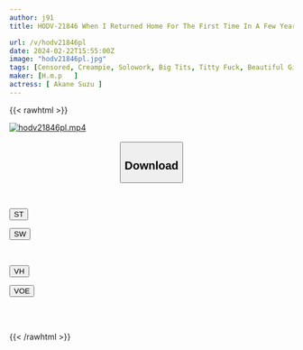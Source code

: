 ```yaml
---
author: j91
title: HODV-21846 When I Returned Home For The First Time In A Few Years, My First Love And Childhood Friend (big Breasted Woman) Was Still A Self-proclaimed Housekeeper And A Bespectacled Mourner, So I Awoke Her Dry Pussy And Took Her In. Suzu Aiho

url: /v/hodv21846pl
date: 2024-02-22T15:55:00Z
image: "hodv21846pl.jpg"
tags: [Censored, Creampie, Solowork, Big Tits, Titty Fuck, Beautiful Girl, Glasses, Drama, Love, Childhood Friend	]
maker: [H.m.p   ]
actress: [ Akane Suzu ]
---
```



{{< rawhtml >}}

<div class="video" data-videoid="mwe19z4BDwUd0V">
    <a href="javascript:;">
        <img src="/v/hodv21846pl/hodv21846pl.jpg" width="WIDTH" height="HEIGHT" alt="hodv21846pl.mp4" loading="lazy">
    </a>
</div>

<script type="text/javascript" src="https://j91.asia/asset/on-demand-st.js"></script>

<br>
  <link rel="stylesheet" href="https://j91.asia/asset/bs5.css">
  
  <center>
  <button class="btn btn-primary" type="button" data-bs-toggle="collapse" data-bs-target=".multi-collapse" aria-expanded="false" aria-controls="multiCollapseExample1 multiCollapseExample2"><h2>Download</h2></button></center>
</p>
<div class="row">
  <div class="col">
    <div class="collapse multi-collapse" id="multiCollapseExample1">
      <div class="card card-body">
	      	      <br>
<div class="buttons">  
<p><a href="https://streamtape.to/v/mwe19z4BDwUd0V" target="_blank"><button class="btn-hover color-3"><i class="fa fa-download"></i> ST</button></a></p>
<p><a href="https://cdnwish.com/kx7pw2moxw2k" target="_blank"><button class="btn-hover color-2"><i class="fa fa-download"></i> SW</button></a></p></div>
    </div>
  </div>
</div>
  <div class="col">
    <div class="collapse multi-collapse" id="multiCollapseExample2">
      <div class="card card-body">
	      <br>
<div class="buttons">
<p><a href="https://vidhidepro.com/f/dxujtw49o2ia"><button class="btn-hover color-9"><i class="fa fa-download"></i> VH</button></a></p>
<p><a href="https://voe.sx/9vxagznt0do3"><button class="btn-hover color-8"><i class="fa fa-download"></i> VOE</button></a></p></div>
<br><br>
      </div>
    </div>
  </div>
</div>

{{< /rawhtml >}}